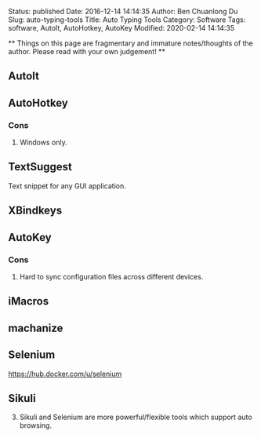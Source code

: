 Status: published
Date: 2016-12-14 14:14:35
Author: Ben Chuanlong Du
Slug: auto-typing-tools
Title: Auto Typing Tools
Category: Software
Tags: software, AutoIt, AutoHotkey, AutoKey
Modified: 2020-02-14 14:14:35

**
Things on this page are
fragmentary and immature notes/thoughts of the author.
Please read with your own judgement!
**

## AutoIt

## AutoHotkey 

### Cons

1. Windows only.

## TextSuggest
Text snippet for any GUI application.

## XBindkeys

## AutoKey

### Cons

1. Hard to sync configuration files across different devices.

## iMacros 

## machanize

## Selenium
https://hub.docker.com/u/selenium

## Sikuli

3. Sikuli and Selenium are more powerful/flexible tools which support auto browsing.
